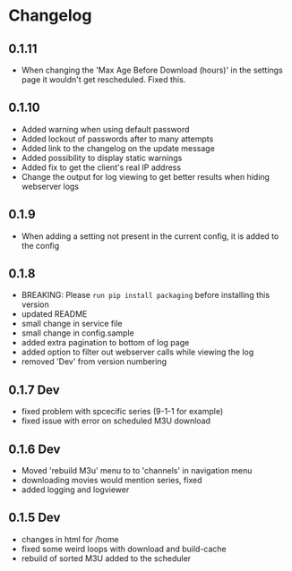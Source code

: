 # Changelog

## 0.1.11
- When changing the 'Max Age Before Download (hours)' in the settings page it wouldn't get rescheduled. Fixed this.

## 0.1.10
- Added warning when using default password
- Added lockout of passwords after to many attempts
- Added link to the changelog on the update message
- Added possibility to display static warnings
- Added fix to get the client's real IP address
- Change the output for log viewing to get better results when hiding webserver logs

## 0.1.9
- When adding a setting not present in the current config, it is added to the config

## 0.1.8
- BREAKING: Please `run pip install packaging` before installing this version
- updated README
- small change in service file
- small change in config.sample
- added extra pagination to bottom of log page
- added option to filter out webserver calls while viewing the log
- removed 'Dev' from version numbering

## 0.1.7 Dev
- fixed problem with spcecific series (9-1-1 for example)
- fixed issue with error on scheduled M3U download

## 0.1.6 Dev
- Moved 'rebuild M3u' menu to to 'channels' in navigation menu
- downloading movies would mention series, fixed
- added logging and logviewer

## 0.1.5 Dev
- changes in html for /home
- fixed some weird loops with download and build-cache
- rebuild of sorted M3U added to the scheduler